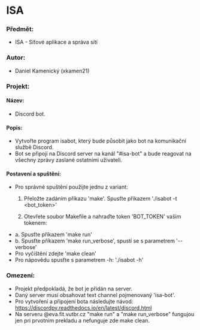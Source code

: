 # ISA
### Předmět:
- ISA - Síťové aplikace a správa sítí

### Autor:
- Daniel Kamenický (xkamen21)

### Projekt:
#### Název:
- Discord bot.

#### Popis:
- Vytvořte program isabot, který bude působit jako bot na komunikační službě Discord.
- Bot se připojí na Discord server na kanál "#isa-bot" a bude reagovat na všechny zprávy zaslané ostatními uživateli.

#### Postavení a spuštění:
- Pro správné spuštění použijte jednu z variant:
    1.  Přeložte zadáním příkazu 'make'. Spusťte příkazem './isabot -t <bot_token>'

    2.  Otevřete soubor Makefile a nahraďte token 'BOT_TOKEN' vašim tokenem:
- a. Spusťte příkazem 'make run'
- b. Spusťte příkazem 'make run_verbose', spustí se s parametrem '--verbose'
- Pro vyčištění zdejte 'make clean'
- Pro nápovědu spusťte s parametrem -h: './isabot -h'

### Omezení:
- Projekt předpokladá, že bot je přídán na server.
- Daný server musí obsahovat text channel pojmenovaný 'isa-bot'.
- Pro vytvoření a připojení bota následujte návod: https://discordpy.readthedocs.io/en/latest/discord.html
- Na serveru @eva.fit.vutbr.cz "make run" a "make run_verbose" fungujou jen pri prvotnim prekladu a nefunguje zde make clean.
